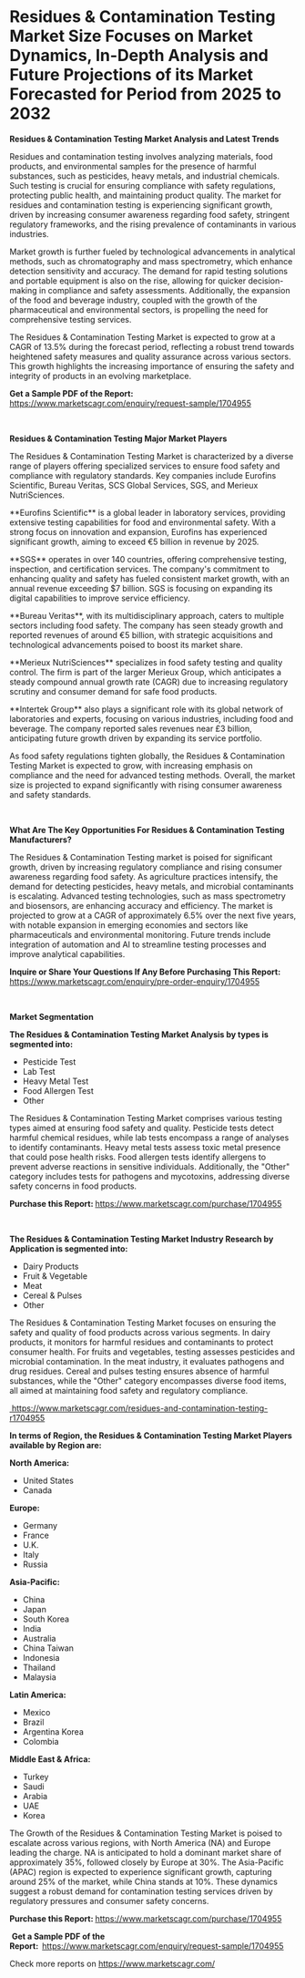 <p><h1>Residues & Contamination Testing Market Size Focuses on Market Dynamics, In-Depth Analysis and Future Projections of its Market Forecasted for Period from 2025 to 2032</h1></p><p><strong>Residues & Contamination Testing Market Analysis and Latest Trends</strong></p>
<p><p>Residues and contamination testing involves analyzing materials, food products, and environmental samples for the presence of harmful substances, such as pesticides, heavy metals, and industrial chemicals. Such testing is crucial for ensuring compliance with safety regulations, protecting public health, and maintaining product quality. The market for residues and contamination testing is experiencing significant growth, driven by increasing consumer awareness regarding food safety, stringent regulatory frameworks, and the rising prevalence of contaminants in various industries.</p><p>Market growth is further fueled by technological advancements in analytical methods, such as chromatography and mass spectrometry, which enhance detection sensitivity and accuracy. The demand for rapid testing solutions and portable equipment is also on the rise, allowing for quicker decision-making in compliance and safety assessments. Additionally, the expansion of the food and beverage industry, coupled with the growth of the pharmaceutical and environmental sectors, is propelling the need for comprehensive testing services.</p><p>The Residues & Contamination Testing Market is expected to grow at a CAGR of 13.5% during the forecast period, reflecting a robust trend towards heightened safety measures and quality assurance across various sectors. This growth highlights the increasing importance of ensuring the safety and integrity of products in an evolving marketplace.</p></p>
<p><strong>Get a Sample PDF of the Report:&nbsp;</strong> <a href="https://www.marketscagr.com/enquiry/request-sample/1704955?utm_campaign=3501&utm_medium=2&utm_source=Github&utm_content=ia&utm_term=27032025&utm_id=residues-contamination-testing">https://www.marketscagr.com/enquiry/request-sample/1704955</a></p>
<p>&nbsp;</p>
<p><strong>Residues & Contamination Testing Major Market Players</strong></p>
<p><p>The Residues & Contamination Testing Market is characterized by a diverse range of players offering specialized services to ensure food safety and compliance with regulatory standards. Key companies include Eurofins Scientific, Bureau Veritas, SCS Global Services, SGS, and Merieux NutriSciences.</p><p>**Eurofins Scientific** is a global leader in laboratory services, providing extensive testing capabilities for food and environmental safety. With a strong focus on innovation and expansion, Eurofins has experienced significant growth, aiming to exceed €5 billion in revenue by 2025.</p><p>**SGS** operates in over 140 countries, offering comprehensive testing, inspection, and certification services. The company's commitment to enhancing quality and safety has fueled consistent market growth, with an annual revenue exceeding $7 billion. SGS is focusing on expanding its digital capabilities to improve service efficiency.</p><p>**Bureau Veritas**, with its multidisciplinary approach, caters to multiple sectors including food safety. The company has seen steady growth and reported revenues of around €5 billion, with strategic acquisitions and technological advancements poised to boost its market share.</p><p>**Merieux NutriSciences** specializes in food safety testing and quality control. The firm is part of the larger Merieux Group, which anticipates a steady compound annual growth rate (CAGR) due to increasing regulatory scrutiny and consumer demand for safe food products.</p><p>**Intertek Group** also plays a significant role with its global network of laboratories and experts, focusing on various industries, including food and beverage. The company reported sales revenues near £3 billion, anticipating future growth driven by expanding its service portfolio.</p><p>As food safety regulations tighten globally, the Residues & Contamination Testing Market is expected to grow, with increasing emphasis on compliance and the need for advanced testing methods. Overall, the market size is projected to expand significantly with rising consumer awareness and safety standards.</p></p>
<p>&nbsp;</p>
<p><strong>What Are The Key Opportunities For Residues & Contamination Testing Manufacturers?</strong></p>
<p><p>The Residues & Contamination Testing market is poised for significant growth, driven by increasing regulatory compliance and rising consumer awareness regarding food safety. As agriculture practices intensify, the demand for detecting pesticides, heavy metals, and microbial contaminants is escalating. Advanced testing technologies, such as mass spectrometry and biosensors, are enhancing accuracy and efficiency. The market is projected to grow at a CAGR of approximately 6.5% over the next five years, with notable expansion in emerging economies and sectors like pharmaceuticals and environmental monitoring. Future trends include integration of automation and AI to streamline testing processes and improve analytical capabilities.</p></p>
<p><strong>Inquire or Share Your Questions If Any Before Purchasing This Report:</strong> <a href="https://www.marketscagr.com/enquiry/pre-order-enquiry/1704955?utm_campaign=3501&utm_medium=2&utm_source=Github&utm_content=ia&utm_term=27032025&utm_id=residues-contamination-testing">https://www.marketscagr.com/enquiry/pre-order-enquiry/1704955</a></p>
<p>&nbsp;</p>
<p><strong>Market Segmentation</strong></p>
<p><strong>The Residues & Contamination Testing Market Analysis by types is segmented into:</strong></p>
<p><ul><li>Pesticide Test</li><li>Lab Test</li><li>Heavy Metal Test</li><li>Food Allergen Test</li><li>Other</li></ul></p>
<p><p>The Residues & Contamination Testing Market comprises various testing types aimed at ensuring food safety and quality. Pesticide tests detect harmful chemical residues, while lab tests encompass a range of analyses to identify contaminants. Heavy metal tests assess toxic metal presence that could pose health risks. Food allergen tests identify allergens to prevent adverse reactions in sensitive individuals. Additionally, the "Other" category includes tests for pathogens and mycotoxins, addressing diverse safety concerns in food products. </p></p>
<p><strong>Purchase this Report:&nbsp;</strong><a href="https://www.marketscagr.com/purchase/1704955?utm_campaign=3501&utm_medium=2&utm_source=Github&utm_content=ia&utm_term=27032025&utm_id=residues-contamination-testing">https://www.marketscagr.com/purchase/1704955</a></p>
<p>&nbsp;</p>
<p><strong>The Residues & Contamination Testing Market Industry Research by Application is segmented into:</strong></p>
<p><ul><li>Dairy Products</li><li>Fruit & Vegetable</li><li>Meat</li><li>Cereal & Pulses</li><li>Other</li></ul></p>
<p><p>The Residues & Contamination Testing Market focuses on ensuring the safety and quality of food products across various segments. In dairy products, it monitors for harmful residues and contaminants to protect consumer health. For fruits and vegetables, testing assesses pesticides and microbial contamination. In the meat industry, it evaluates pathogens and drug residues. Cereal and pulses testing ensures absence of harmful substances, while the "Other" category encompasses diverse food items, all aimed at maintaining food safety and regulatory compliance.</p></p>
<p><a href="https://www.marketscagr.com/residues-and-contamination-testing-r1704955?utm_campaign=3501&utm_medium=2&utm_source=Github&utm_content=ia&utm_term=27032025&utm_id=residues-contamination-testing">&nbsp;https://www.marketscagr.com/residues-and-contamination-testing-r1704955</a></p>
<p><strong>In terms of Region, the Residues & Contamination Testing Market Players available by Region are:</strong></p>
<p>
    <p> <strong> North America: </strong>
        <ul>
            <li>United States</li>
            <li>Canada</li>
        </ul>
        </p> 
    <p> <strong> Europe: </strong>
        <ul>
            <li>Germany</li>
            <li>France</li>
            <li>U.K.</li>
            <li>Italy</li>
            <li>Russia</li>
        </ul>
        </p> 
    <p> <strong> Asia-Pacific: </strong>
        <ul>
            <li>China</li>
            <li>Japan</li>
            <li>South Korea</li>
            <li>India</li>
            <li>Australia</li>
            <li>China Taiwan</li>
            <li>Indonesia</li>
            <li>Thailand</li>
            <li>Malaysia</li>
        </ul>
        </p> 
    <p> <strong> Latin America: </strong>
        <ul>
            <li>Mexico</li>
            <li>Brazil</li>
            <li>Argentina Korea</li>
            <li>Colombia</li>
        </ul>
        </p> 
    <p> <strong> Middle East & Africa: </strong>
        <ul>
            <li>Turkey</li>
            <li>Saudi</li>
            <li>Arabia</li>
            <li>UAE</li>
            <li>Korea</li>
        </ul>
    </p>
    </p>
<p><p>The Growth of the Residues & Contamination Testing Market is poised to escalate across various regions, with North America (NA) and Europe leading the charge. NA is anticipated to hold a dominant market share of approximately 35%, followed closely by Europe at 30%. The Asia-Pacific (APAC) region is expected to experience significant growth, capturing around 25% of the market, while China stands at 10%. These dynamics suggest a robust demand for contamination testing services driven by regulatory pressures and consumer safety concerns.</p></p>
<p><strong>Purchase this Report: </strong><a href="https://www.marketscagr.com/purchase/1704955?utm_campaign=3501&utm_medium=2&utm_source=Github&utm_content=ia&utm_term=27032025&utm_id=residues-contamination-testing">https://www.marketscagr.com/purchase/1704955</a></p>
<p>&nbsp;<strong>Get a Sample PDF of the Report:&nbsp;&nbsp;</strong><a href="https://www.marketscagr.com/enquiry/request-sample/1704955?utm_campaign=3501&utm_medium=2&utm_source=Github&utm_content=ia&utm_term=27032025&utm_id=residues-contamination-testing">https://www.marketscagr.com/enquiry/request-sample/1704955</a></p>
<p><strong></strong></p>
<p>Check more reports on <a href="https://www.marketscagr.com/?utm_campaign=3501&utm_medium=2&utm_source=Github&utm_content=ia&utm_term=27032025&utm_id=residues-contamination-testing">https://www.marketscagr.com/</a></p>